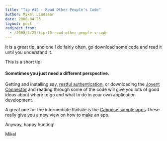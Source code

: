 ```yaml
---
title: "Tip #15 - Read Other People's Code"
author: Mikel Lindsaar
date: 2008-04-25
layout: post
redirect_from:
  - /2008/4/25/tip-15-read-other-people-s-code
---
```

It is a great tip, and one I do fairly often, go download some code and
read it until you understand it.

This is a short tip!

#### Sometimes you just need a different perspective.

Getting and installing say, [restful
authentication](http://svn.techno-weenie.net/projects/plugins/restful_authentication/),
or downloading the [Joyent Connector](http://svn.joyent.com/opensource/)
and reading through some of the code will give you lots of good ideas
about where to go and what to do in your own application development.

A great one for the intermediate Railsite is the [Caboose sample
apps](http://sample.caboo.se/) These really give you a new view on how
to make an app.

Anyway, happy hunting!

Mikel

